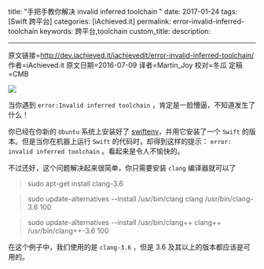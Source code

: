 title: "手把手教你解决 invalid inferred toolchain "
date: 2017-01-24
tags: [Swift 跨平台]
categories: [iAchieved.it]
permalink: error-invalid-inferred-toolchain
keywords: 跨平台,toolchain
custom_title: 
description: 

---
原文链接=http://dev.iachieved.it/iachievedit/error-invalid-inferred-toolchain/
作者=iAchieved.it
原文日期=2016-07-09
译者=Martin_Joy
校对=冬瓜
定稿=CMB

<!--此处开始正文-->

![](http://dev.iachieved.it/iachievedit/wp-content/uploads/2016/06/swift-og-1.png)

当你遇到 `error:Invalid inferred toolchain` ，肯定是一脸懵逼，不知道发生了什么！

<!--more-->

你已经在你新的 `Ubuntu` 系统上安装好了 [swiftenv](https://github.com/kylef/swiftenv)，并用它安装了一个 `Swift` 的版本。但是当你在机器上运行 `Swift` 的代码时，却得到这样的提示： `error: invalid inferred toolchain` 。看起来是令人不愉快的。

不过还好，这个问题解决起来很简单，你只需要安装 `clang` 编译器就可以了

> sudo apt-get install clang-3.6

> sudo update-alternatives --install /usr/bin/clang clang /usr/bin/clang-3.6 100

> sudo update-alternatives --install /usr/bin/clang++ clang++ /usr/bin/clang++-3.6 100

在这个例子中，我们使用的是 `clang-3.6` ，但是 3.6 及其以上的版本都应该是可用的。
